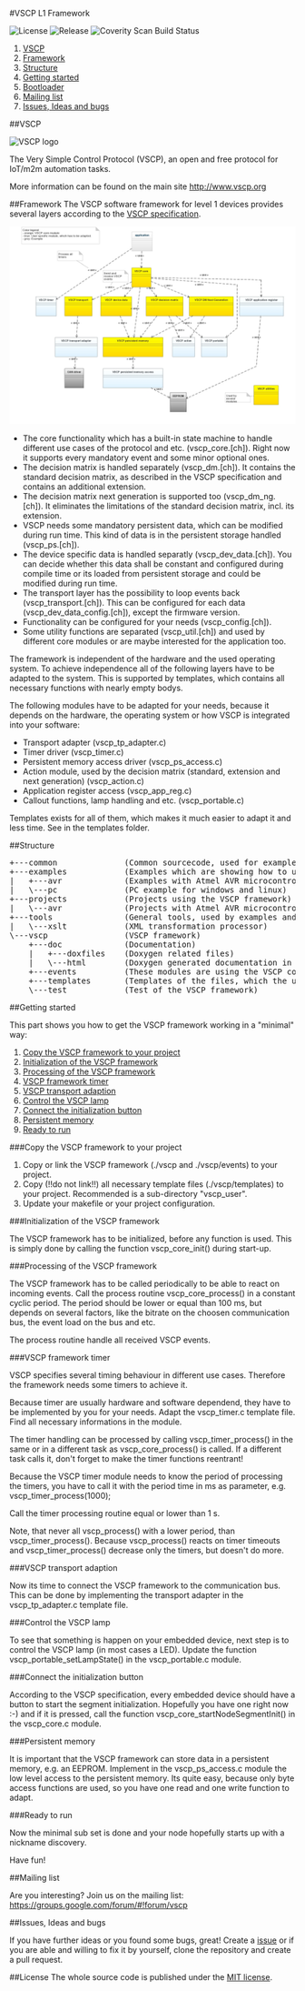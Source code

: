#VSCP L1 Framework

![License](https://img.shields.io/badge/license-MIT-blue.svg)
![Release](https://img.shields.io/github/release/BlueAndi/vscp-framework.svg)
![Coverity Scan Build Status](https://img.shields.io/coverity/scan/4825.svg")

1. [VSCP](https://github.com/BlueAndi/vscp-framework#vscp)
2. [Framework](https://github.com/BlueAndi/vscp-framework#framework)
3. [Structure](https://github.com/BlueAndi/vscp-framework#structure)
4. [Getting started](https://github.com/BlueAndi/vscp-framework#getting-started)
5. [Bootloader](https://github.com/BlueAndi/vscp-framework/tree/master/vscp/bootloader)
6. [Mailing list](https://github.com/BlueAndi/vscp-framework#mailing-list)
7. [Issues, Ideas and bugs](https://github.com/BlueAndi/vscp-framework#issues-ideas-and-bugs)

##VSCP

![VSCP logo](http://vscp.org/images/vscp_logo.jpg)

The Very Simple Control Protocol (VSCP), an open and free protocol for IoT/m2m automation tasks.

More information can be found on the main site http://www.vscp.org

##Framework
The VSCP software framework for level 1 devices provides several layers according to the [VSCP specification](http://www.vscp.org/docs/vscpspec/doku.php).

![overview-diagram](https://github.com/BlueAndi/vscp-framework/blob/master/vscp_modules.jpg)

* The core functionality which has a built-in state machine to handle different use cases of the protocol and etc. (vscp\_core.[ch]). Right now it supports every mandatory event and some minor optional ones.
* The decision matrix is handled separately (vscp\_dm.[ch]). It contains the standard decision matrix, as described in the VSCP specification and contains an additional extension.
* The decision matrix next generation is supported too (vscp\_dm\_ng.[ch]). It eliminates the limitations of the standard decision matrix, incl. its extension.
* VSCP needs some mandatory persistent data, which can be modified during run time. This kind of data is in the persistent storage handled (vscp\_ps.[ch]).
* The device specific data is handled separatly (vscp\_dev\_data.[ch]). You can decide whether this data shall be constant and configured during compile time or its loaded from persistent storage and could be modified during run time.
* The transport layer has the possibility to loop events back (vscp_transport.[ch]).
    This can be configured for each data (vscp\_dev\_data_config.[ch]), except the firmware version.
* Functionality can be configured for your needs (vscp_config.[ch]).
* Some utility functions are separated (vscp\_util.[ch]) and used by different core modules or are maybe interested for the application too.
  
The framework is independent of the hardware and the used operating system. To achieve independence all of the following
layers have to be adapted to the system. This is supported by templates, which contains all necessary functions with nearly empty
bodys.

The following modules have to be adapted for your needs, because it depends on the hardware, the operating system or
how VSCP is integrated into your software:
* Transport adapter (vscp\_tp\_adapter.c)
* Timer driver (vscp\_timer.c)
* Persistent memory access driver (vscp\_ps\_access.c)
* Action module, used by the decision matrix (standard, extension and next generation) (vscp\_action.c)
* Application register access (vscp\_app\_reg.c)
* Callout functions, lamp handling and etc. (vscp\_portable.c)

Templates exists for all of them, which makes it much easier to adapt it and less time. See in the templates folder.

##Structure

<pre>
+---common              (Common sourcecode, used for examples and projects)
+---examples            (Examples which are showing how to use the VSCP framework)
|   +---avr             (Examples with Atmel AVR microcontrollers)
|   \---pc              (PC example for windows and linux)
+---projects            (Projects using the VSCP framework)
|   \---avr             (Projects with Atmel AVR microcontrollers)
+---tools               (General tools, used by examples and projects)
|   \---xslt            (XML transformation processor)
\---vscp                (VSCP framework)
    +---doc             (Documentation)
    |   +---doxfiles    (Doxygen related files)
    |   \---html        (Doxygen generated documentation in HTML)
    +---events          (These modules are using the VSCP core to send CLASS1 dedicated events)
    +---templates       (Templates of the files, which the user shall adapt to its needs)
    \---test            (Test of the VSCP framework)
</pre>

##Getting started

This part shows you how to get the VSCP framework working in a "minimal" way:

1. [Copy the VSCP framework to your project](https://github.com/BlueAndi/vscp-framework/blob/master/README.md#copy-the-vscp-framework-to-your-project)
2. [Initialization of the VSCP framework](https://github.com/BlueAndi/vscp-framework/blob/master/README.md#initialization-of-the-vscp-framework)
3. [Processing of the VSCP framework](https://github.com/BlueAndi/vscp-framework/blob/master/README.md#processing-of-the-vscp-framework)
4. [VSCP framework timer](https://github.com/BlueAndi/vscp-framework/blob/master/README.md#vscp-framework-timer)
5. [VSCP transport adaption](https://github.com/BlueAndi/vscp-framework/blob/master/README.md#vscp-transport-adaption)
6. [Control the VSCP lamp](https://github.com/BlueAndi/vscp-framework/blob/master/README.md#control-the-vscp-lamp)
7. [Connect the initialization button](https://github.com/BlueAndi/vscp-framework/blob/master/README.md#connect-the-initialization-button)
8. [Persistent memory](https://github.com/BlueAndi/vscp-framework/blob/master/README.md#persistent-memory)
9. [Ready to run](https://github.com/BlueAndi/vscp-framework/blob/master/README.md#ready-to-run)

###Copy the VSCP framework to your project

1. Copy or link the VSCP framework (./vscp and ./vscp/events) to your project.
2. Copy (!!do not link!!) all necessary template files (./vscp/templates) to your project. Recommended is a sub-directory "vscp_user".
3. Update your makefile or your project configuration.
 
###Initialization of the VSCP framework

The VSCP framework has to be initialized, before any function is used. This is simply done
by calling the function vscp\_core\_init() during start-up.

###Processing of the VSCP framework

The VSCP framework has to be called periodically to be able to react on incoming events.
Call the process routine vscp\_core\_process() in a constant cyclic period. The period should be
lower or equal than 100 ms, but depends on several factors, like the bitrate on the choosen
communication bus, the event load on the bus and etc.

The process routine handle all received VSCP events.

###VSCP framework timer

VSCP specifies several timing behaviour in different use cases. Therefore the framework needs some
timers to achieve it.

Because timer are usually hardware and software dependend, they have to be implemented by you for your needs.
Adapt the vscp_timer.c template file. Find all necessary informations in the module.

The timer handling can be processed by calling vscp\_timer\_process() in the same or in a different task as vscp\_core\_process() is called.
If a different task calls it, don't forget to make the timer functions reentrant!

Because the VSCP timer module needs to know the period of processing the timers, you have to call it with the
period time in ms as parameter, e.g. vscp\_timer\_process(1000);

Call the timer processing routine equal or lower than 1 s.

Note, that never all vscp\_process() with a lower period, than vscp\_timer\_process(). Because vscp\_process() reacts
on timer timeouts and vscp\_timer\_process() decrease only the timers, but doesn't do more.

###VSCP transport adaption

Now its time to connect the VSCP framework to the communication bus. This can be done by implementing the transport
adapter in the vscp\_tp\_adapter.c template file.

###Control the VSCP lamp

To see that something is happen on your embedded device, next step is to control the VSCP lamp (in most cases a LED).
Update the function vscp\_portable\_setLampState() in the vscp\_portable.c module.

###Connect the initialization button

According to the VSCP specification, every embedded device should have a button to start the segment initialization.
Hopefully you have one right now :-) and if it is pressed, call the function vscp\_core\_startNodeSegmentInit() in the
vscp\_core.c module.

###Persistent memory

It is important that the VSCP framework can store data in a persistent memory, e.g. an EEPROM. Implement in the
vscp\_ps\_access.c module the low level access to the persistent memory. Its quite easy, because only byte access
functions are used, so you have one read and one write function to adapt.

###Ready to run

Now the minimal sub set is done and your node hopefully starts up with a nickname discovery.

Have fun!

##Mailing list

Are you interesting? Join us on the mailing list: https://groups.google.com/forum/#!forum/vscp

##Issues, Ideas and bugs

If you have further ideas or you found some bugs, great! Create a [issue](https://github.com/BlueAndi/vscp-framework/issues) or if
you are able and willing to fix it by yourself, clone the repository and create a pull request.

##License
The whole source code is published under the [MIT license](http://choosealicense.com/licenses/mit/).
